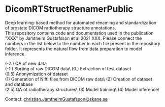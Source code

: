 # DicomRTStructRenamerPublic
Deep learning-based method for automated renaming and standardization of prostate DICOM radiotherapy structure annotations. \
This repository contains code and documentation used in the publication "XXX" by Jamtheim Gustafsson et al 2021 XXX. Please connect the numbers in the list below to the number in each file present in the repository folder. It represents the natural flow from data preparation to model inference. 

(-2.) QA of new data\
(-1.) Sorting of raw DICOM data\ 
(0.) Extraction of test dataset\
(0.5) Anonymization of dataset \
(1) Generation of Nifti files from DICOM raw data\ 
(2) Creation of dataset and database\
(2.5)  QA of radiotherapy structures\ 
(3) Model training\ 
(4) Model inference\ 

Contact: christian.JamtheimGustafsson@skane.se
